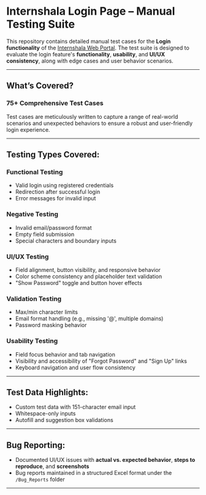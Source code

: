 # Internshala Login Page – Manual Testing Suite

This repository contains detailed manual test cases for the **Login functionality** of the [Internshala Web Portal](https://internshala.com/login/user). The test suite is designed to evaluate the login feature's **functionality**, **usability**, and **UI/UX consistency**, along with edge cases and user behavior scenarios.

---

## What’s Covered?

### 75+ Comprehensive Test Cases
Test cases are meticulously written to capture a range of real-world scenarios and unexpected behaviors to ensure a robust and user-friendly login experience.

---

## Testing Types Covered:

### Functional Testing
- Valid login using registered credentials  
- Redirection after successful login  
- Error messages for invalid input  

### Negative Testing
- Invalid email/password format  
- Empty field submission  
- Special characters and boundary inputs  

### UI/UX Testing
- Field alignment, button visibility, and responsive behavior  
- Color scheme consistency and placeholder text validation  
- "Show Password" toggle and button hover effects  

### Validation Testing
- Max/min character limits  
- Email format handling (e.g., missing '@', multiple domains)  
- Password masking behavior  

### Usability Testing
- Field focus behavior and tab navigation  
- Visibility and accessibility of "Forgot Password" and "Sign Up" links  
- Keyboard navigation and user flow consistency  

---

## Test Data Highlights:
- Custom test data with 151-character email input  
- Whitespace-only inputs  
- Autofill and suggestion box validations  

---

## Bug Reporting:
- Documented UI/UX issues with **actual vs. expected behavior**, **steps to reproduce**, and **screenshots**
- Bug reports maintained in a structured Excel format under the `/Bug_Reports` folder

---
